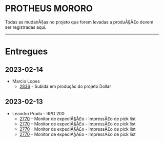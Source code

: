 <!-- Como usar um changelog: https://keepachangelog.com/pt-BR/1.0.0/ -->
# PROTHEUS MORORO
Todas as mudanÃ§as no projeto que forem levadas a produÃ§Ã£o devem ser registradas aqui.

---

# Entregues
## 2023-02-14
 - Marcio Lopes
    - [2836](https://fabritech.acelerato.com/tickets/2046) - Subida em produção do projeto Dollar

## 2023-02-13
 - Leandro Prado - RPO 200
    - [2770](https://fabritech.acelerato.com/tickets/2770) - Monitor de expediÃ§Ã£o - ImpressÃ£o de pick list 
    - [2770](https://fabritech.acelerato.com/tickets/2770) - Monitor de expediÃ§Ã£o - ImpressÃ£o de pick list 
    - [2770](https://fabritech.acelerato.com/tickets/2770) - Monitor de expediÃ§Ã£o - ImpressÃ£o de pick list 
    - [2770](https://fabritech.acelerato.com/tickets/2770) - Monitor de expediÃ§Ã£o - ImpressÃ£o de pick list 
    
